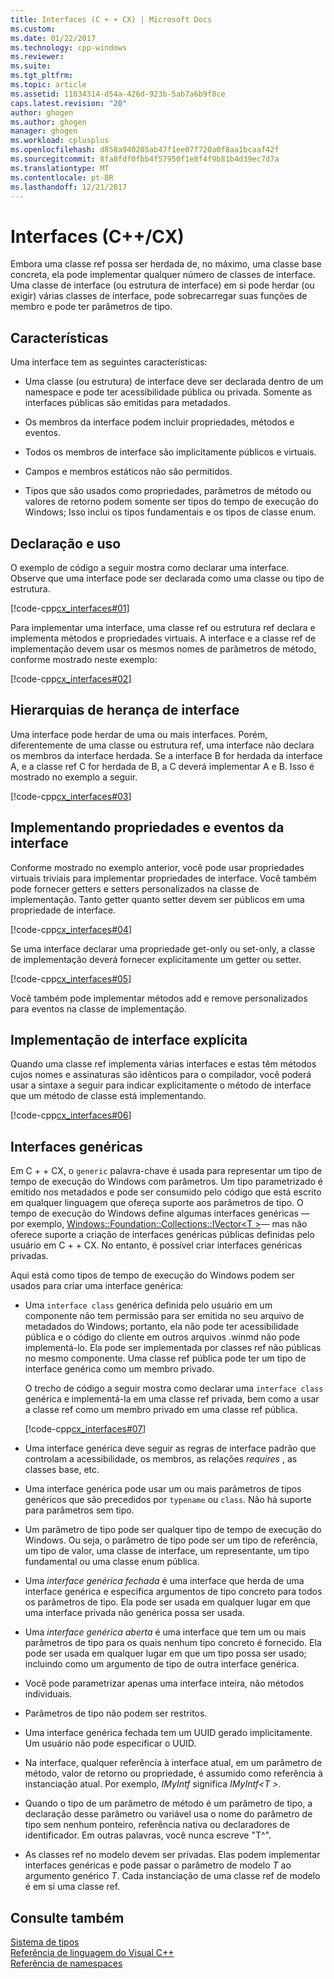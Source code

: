 ```yaml
---
title: Interfaces (C + + CX) | Microsoft Docs
ms.custom: 
ms.date: 01/22/2017
ms.technology: cpp-windows
ms.reviewer: 
ms.suite: 
ms.tgt_pltfrm: 
ms.topic: article
ms.assetid: 11034314-d54a-426d-923b-5ab7a6b9f8ce
caps.latest.revision: "20"
author: ghogen
ms.author: ghogen
manager: ghogen
ms.workload: cplusplus
ms.openlocfilehash: d858a940205ab47f1ee07f720a0f8aa1bcaaf42f
ms.sourcegitcommit: 8fa8fdf0fbb4f57950f1e8f4f9b81b4d39ec7d7a
ms.translationtype: MT
ms.contentlocale: pt-BR
ms.lasthandoff: 12/21/2017
---
```

# <a name="interfaces-ccx"></a>Interfaces (C++/CX)
Embora uma classe ref possa ser herdada de, no máximo, uma classe base concreta, ela pode implementar qualquer número de classes de interface. Uma classe de interface (ou estrutura de interface) em si pode herdar (ou exigir) várias classes de interface, pode sobrecarregar suas funções de membro e pode ter parâmetros de tipo.  
  
## <a name="characteristics"></a>Características  
 Uma interface tem as seguintes características:  
  
-   Uma classe (ou estrutura) de interface deve ser declarada dentro de um namespace e pode ter acessibilidade pública ou privada. Somente as interfaces públicas são emitidas para metadados.  
  
-   Os membros da interface podem incluir propriedades, métodos e eventos.  
  
-   Todos os membros de interface são implicitamente públicos e virtuais.  
  
-   Campos e membros estáticos não são permitidos.  
  
-   Tipos que são usados como propriedades, parâmetros de método ou valores de retorno podem somente ser tipos do tempo de execução do Windows; Isso inclui os tipos fundamentais e os tipos de classe enum.  
  
## <a name="declaration-and-usage"></a>Declaração e uso  
 O exemplo de código a seguir mostra como declarar uma interface. Observe que uma interface pode ser declarada como uma classe ou tipo de estrutura.  
  
 [!code-cpp[cx_interfaces#01](../cppcx/codesnippet/CPP/interfacestest/class1.h#01)]  
  
 Para implementar uma interface, uma classe ref ou estrutura ref declara e implementa métodos e propriedades virtuais. A interface e a classe ref de implementação devem usar os mesmos nomes de parâmetros de método, conforme mostrado neste exemplo:  
  
 [!code-cpp[cx_interfaces#02](../cppcx/codesnippet/CPP/interfacestest/class1.h#02)]  
  
## <a name="interface-inheritance-hierarchies"></a>Hierarquias de herança de interface  
 Uma interface pode herdar de uma ou mais interfaces. Porém, diferentemente de uma classe ou estrutura ref, uma interface não declara os membros da interface herdada. Se a interface B for herdada da interface A, e a classe ref C for herdada de B, a C deverá implementar A e B. Isso é mostrado no exemplo a seguir.  
  
 [!code-cpp[cx_interfaces#03](../cppcx/codesnippet/CPP/interfacestest/class1.h#03)]  
  
## <a name="implementing-interface-properties-and-events"></a>Implementando propriedades e eventos da interface  
 Conforme mostrado no exemplo anterior, você pode usar propriedades virtuais triviais para implementar propriedades de interface. Você também pode fornecer getters e setters personalizados na classe de implementação.  Tanto getter quanto setter devem ser públicos em uma propriedade de interface.  
  
 [!code-cpp[cx_interfaces#04](../cppcx/codesnippet/CPP/interfacestest/class1.h#04)]  
  
 Se uma interface declarar uma propriedade get-only ou set-only, a classe de implementação deverá fornecer explicitamente um getter ou setter.  
  
 [!code-cpp[cx_interfaces#05](../cppcx/codesnippet/CPP/interfacestest/class1.h#05)]  
  
 Você também pode implementar métodos add e remove personalizados para eventos na classe de implementação.  
  
## <a name="explicit-interface-implementation"></a>Implementação de interface explícita  
 Quando uma classe ref implementa várias interfaces e estas têm métodos cujos nomes e assinaturas são idênticos para o compilador, você poderá usar a sintaxe a seguir para indicar explicitamente o método de interface que um método de classe está implementando.  
  
 [!code-cpp[cx_interfaces#06](../cppcx/codesnippet/CPP/interfacestest/class1.h#06)]  
  
## <a name="generic-interfaces"></a>Interfaces genéricas  
 Em C + + CX, o `generic` palavra-chave é usada para representar um tipo de tempo de execução do Windows com parâmetros. Um tipo parametrizado é emitido nos metadados e pode ser consumido pelo código que está escrito em qualquer linguagem que ofereça suporte aos parâmetros de tipo. O tempo de execução do Windows define algumas interfaces genéricas — por exemplo, [Windows::Foundation::Collections::IVector\<T >](Windows::Foundation::Collections::IVector)— mas não oferece suporte a criação de interfaces genéricas públicas definidas pelo usuário em C + + CX. No entanto, é possível criar interfaces genéricas privadas.  
  
 Aqui está como tipos de tempo de execução do Windows podem ser usados para criar uma interface genérica:  
  
-   Uma `interface class` genérica definida pelo usuário em um componente não tem permissão para ser emitida no seu arquivo de metadados do Windows; portanto, ela não pode ter acessibilidade pública e o código do cliente em outros arquivos .winmd não pode implementá-lo. Ela pode ser implementada por classes ref não públicas no mesmo componente. Uma classe ref pública pode ter um tipo de interface genérica como um membro privado.  
  
     O trecho de código a seguir mostra como declarar uma `interface class` genérica e implementá-la em uma classe ref privada, bem como a usar a classe ref como um membro privado em uma classe ref pública.  
  
     [!code-cpp[cx_interfaces#07](../cppcx/codesnippet/CPP/interfacestest/class1.h#07)]  
  
-   Uma interface genérica deve seguir as regras de interface padrão que controlam a acessibilidade, os membros, as relações *requires* , as classes base, etc.  
  
-   Uma interface genérica pode usar um ou mais parâmetros de tipos genéricos que são precedidos por `typename` ou `class`. Não há suporte para parâmetros sem tipo.  
  
-   Um parâmetro de tipo pode ser qualquer tipo de tempo de execução do Windows. Ou seja, o parâmetro de tipo pode ser um tipo de referência, um tipo de valor, uma classe de interface, um representante, um tipo fundamental ou uma classe enum pública.  
  
-   Uma *interface genérica fechada* é uma interface que herda de uma interface genérica e especifica argumentos de tipo concreto para todos os parâmetros de tipo. Ela pode ser usada em qualquer lugar em que uma interface privada não genérica possa ser usada.  
  
-   Uma *interface genérica aberta* é uma interface que tem um ou mais parâmetros de tipo para os quais nenhum tipo concreto é fornecido. Ela pode ser usada em qualquer lugar em que um tipo possa ser usado; incluindo como um argumento de tipo de outra interface genérica.  
  
-   Você pode parametrizar apenas uma interface inteira, não métodos individuais.  
  
-   Parâmetros de tipo não podem ser restritos.  
  
-   Uma interface genérica fechada tem um UUID gerado implicitamente. Um usuário não pode especificar o UUID.  
  
-   Na interface, qualquer referência à interface atual, em um parâmetro de método, valor de retorno ou propriedade, é assumido como referência à instanciação atual. Por exemplo, *IMyIntf* significa *IMyIntf\<T >*.  
  
-   Quando o tipo de um parâmetro de método é um parâmetro de tipo, a declaração desse parâmetro ou variável usa o nome do parâmetro de tipo sem nenhum ponteiro, referência nativa ou declaradores de identificador. Em outras palavras, você nunca escreve "T^".  
  
-   As classes ref no modelo devem ser privadas. Elas podem implementar interfaces genéricas e pode passar o parâmetro de modelo *T* ao argumento genérico *T*. Cada instanciação de uma classe ref de modelo é em si uma classe ref.  
  
## <a name="see-also"></a>Consulte também  
 [Sistema de tipos](../cppcx/type-system-c-cx.md)   
 [Referência de linguagem do Visual C++](../cppcx/visual-c-language-reference-c-cx.md)   
 [Referência de namespaces](../cppcx/namespaces-reference-c-cx.md)